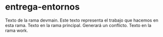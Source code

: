 # entrega-entornos
Texto de la rama devmain.
Este texto representa el trabajo que hacemos en esta rama.
Texto en la rama principal. Generará un conflicto.
Texto en la rama work.

